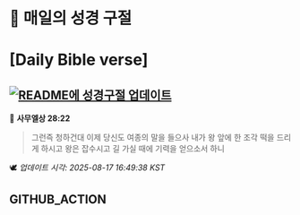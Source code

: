 # 🙏 매일의 성경 구절
# [Daily Bible verse]
## [![README에 성경구절 업데이트](https://github.com/DONGSUKA/first_test/actions/workflows/update-readme-bible.yml/badge.svg)](https://github.com/DONGSUKA/first_test/actions/workflows/update-readme-bible.yml)
<!-- START_BIBLE_VERSE -->
📖 **사무엘상 28:22**
> 그런즉 청하건대 이제 당신도 여종의 말을 들으사 내가 왕 앞에 한 조각 떡을 드리게 하시고 왕은 잡수시고 길 가실 때에 기력을 얻으소서 하니

🕊️ _업데이트 시각: 2025-08-17 16:49:38 KST_
  <!-- END_BIBLE_VERSE -->
## GITHUB_ACTION
